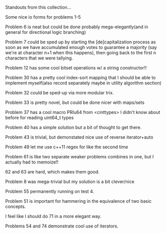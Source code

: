 Standouts from this collection... <br />

Some nice io forms for problems 1-5

Problem 6 is neat but could be done probably mega-elegantly(and in general for directional logic branching)

Problem 7 could be sped up by starting the [de]capitalization process as soon as we have accumulated enough votes to guarantee a majority (say we're at character n+1 when this happens), then going back to the first n characters that we were tallying.

Problem 12 has some cool bitset operations w/ a string constructor!!

Problem 30 has a pretty cool index-sort mapping that I should be able to implement myself(also record separately maybe in utility algorithm section)

Problem 32 could be sped-up via more modular trix.

Problem 33 is pretty novel, but could be done nicer with maps/sets

Problem 37 has a cool macro PRIu64 from \<cinttypes\> I didn't know about before for reading uint64\_t types

Problem 40 has a simple solution but a bit of thought to get there.

Problem 43 is trivial, but demonstated nice use of reverse iterator+auto

Problem 49 let me use c++11 regex for like the second time

Problem 61 is like two separate weaker problems combines in one, but I actually had to memoize!!

62 and 63 are hard, which makes them good.

Problem 8 was mega-trivial but my solution is a bit clever/nice

Problem 55 permanently running on test 4.

Problem 51 is important for hammering in the equivalence of two basic concepts.


I feel like I should do 71 in a more elegant way.

Problems 54 and 74 demonstrate cool use of iterators.

